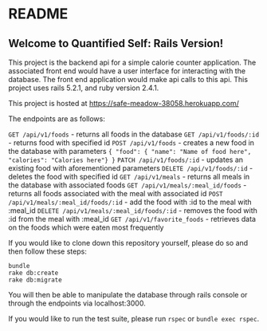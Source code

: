 # README

## Welcome to Quantified Self: Rails Version!

This project is the backend api for a simple calorie counter application. The associated front end would have a user interface for interacting with the database. The front end application would make api calls to this api. This project uses rails 5.2.1, and ruby version 2.4.1.

This project is hosted at https://safe-meadow-38058.herokuapp.com/

The endpoints are as follows:

`GET /api/v1/foods` - returns all foods in the database
`GET /api/v1/foods/:id` - returns food with specified id
`POST /api/v1/foods` - creates a new food in the database with parameters `{ "food": { "name": "Name of food here", "calories": "Calories here"} }`
`PATCH /api/v1/foods/:id` - updates an existing food with aforementioned parameters
`DELETE /api/v1/foods/:id` - deletes the food with specified id
`GET /api/v1/meals` - returns all meals in the database with associated foods
`GET /api/v1/meals/:meal_id/foods` - returns all foods associated with the meal with associated id
`POST /api/v1/meals/:meal_id/foods/:id` - add the food with :id to the meal with :meal_id
`DELETE /api/v1/meals/:meal_id/foods/:id` - removes the food with :id from the meal with :meal_id
`GET /api/v1/favorite_foods` - retrieves data on the foods which were eaten most frequently


If you would like to clone down this repository yourself, please do so and then follow these steps:
```
bundle
rake db:create
rake db:migrate
```

You will then be able to manipulate the database through rails console or through the endpoints via localhost:3000.

If you would like to run the test suite, please run `rspec` or `bundle exec rspec`.

